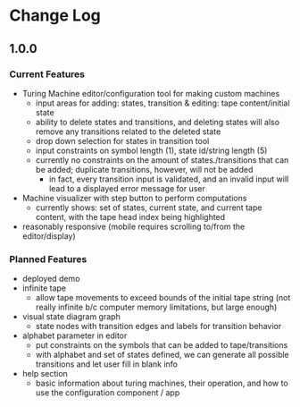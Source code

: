# Change Log

## 1.0.0

### Current Features

- Turing Machine editor/configuration tool for making custom machines
  - input areas for adding: states, transition & editing: tape content/initial state
  - ability to delete states and transitions, and deleting states will also remove any transitions related to the deleted state
  - drop down selection for states in transition tool
  - input constraints on symbol length (1), state id/string length (5)
  - currently no constraints on the amount of states./transitions that can be added; duplicate transitions, however, will not be added
    - in fact, every transition input is validated, and an invalid input will lead to a displayed error message for user
- Machine visualizer with step button to perform computations
  - currently shows: set of states, current state, and current tape content, with the tape head index being highlighted
- reasonably responsive (mobile requires scrolling to/from the editor/display)

### Planned Features

- deployed demo
- infinite tape
  - allow tape movements to exceed bounds of the initial tape string (not really infinite b/c computer memory limitations, but large enough)
- visual state diagram graph
  - state nodes with transition edges and labels for transition behavior
- alphabet parameter in editor
  - put constraints on the symbols that can be added to tape/transitions
  - with alphabet and set of states defined, we can generate all possible transitions and let user fill in blank info
- help section
  - basic information about turing machines, their operation, and how to use the configuration component / app